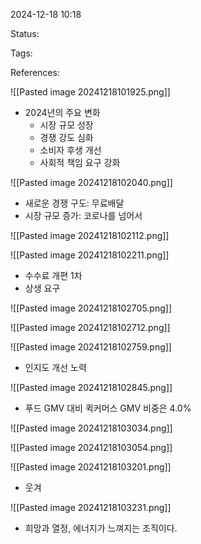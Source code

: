 2024-12-18 10:18

Status:

Tags:

References:


![[Pasted image 20241218101925.png]]

- 2024년의 주요 변화
	- 시장 규모 성장
	- 경쟁 강도 심화
	- 소비자 후생 개선
	- 사회적 책임 요구 강화

![[Pasted image 20241218102040.png]]
- 새로운 경쟁 구도: 무료배달
- 시장 규모 증가: 코로나를 넘어서


![[Pasted image 20241218102112.png]]


![[Pasted image 20241218102211.png]]
- 수수료 개편 1차
- 상생 요구


![[Pasted image 20241218102705.png]]


![[Pasted image 20241218102712.png]]


![[Pasted image 20241218102759.png]]
- 인지도 개선 노력

![[Pasted image 20241218102845.png]]
- 푸드 GMV 대비 퀵커머스 GMV 비중은 4.0%


![[Pasted image 20241218103034.png]]


![[Pasted image 20241218103054.png]]

![[Pasted image 20241218103201.png]]
- 웃겨

![[Pasted image 20241218103231.png]]


- 희망과 열정, 에너지가 느껴지는 조직이다.


